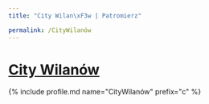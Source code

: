 ```yaml
---
title: "City Wilan\xF3w | Patromierz"

permalink: /CityWilanów
---
```


# [City Wilanów](https://patronite.pl/CityWilanów)

{% include profile.md name="CityWilanów" prefix="c" %}
